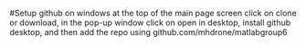 #Setup github on windows
at the top of the main page screen click on clone or download, in the pop-up window click on open in desktop, install github desktop, and then add the repo using github.com/mhdrone/matlabgroup6
